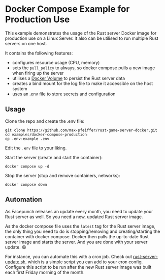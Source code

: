 # Docker Compose Example for Production Use
This example demonstrates the usage of the Rust server Docker image for production use on a Linux Server.
It also can be utilised to run multiple Rust servers on one host.

It contains the following features:
* configures resource usage (CPU, memory)
* sets the `pull_policy` to always, so docker compose pulls a new image when firing up the server
* utilises a [Docker Volume](https://docs.docker.com/storage/volumes/) to persist the Rust server data
* creates a bind mount for the log file to make it accessible on the host system
* uses an .env file to store secrets and configuration

## Usage
Clone the repo and create the .env file:
```shell
git clone https://github.com/max-pfeiffer/rust-game-server-docker.git
cd examples/docker-compose-production
cp .env-example .env
```
Edit the `.env` file to your liking.

Start the server (create and start the container):
```shell
docker compose up -d
```

Stop the server (stop and remove containers, networks):
```shell
docker compose down
```

## Automation
As Facepunch releases an update every month, you need to update your Rust server as well. So you need a new, updated
Rust server image.

As the docker compose file uses the `latest` tag for the Rust server image, the only thing you need to do is
stopping/removing and creating/starting the container with docker compose. Docker then pulls the up-to-date Rust server
image and starts the server. And you are done with your server update. :smiley: 

For instance, you can automate this with a cron job. Check out [rust-server-update.sh](rust-server-update.sh), which is
a simple script you can add to your cron config.
Configure this script to be run after the new Rust server image was built each first Friday morning of the month.

